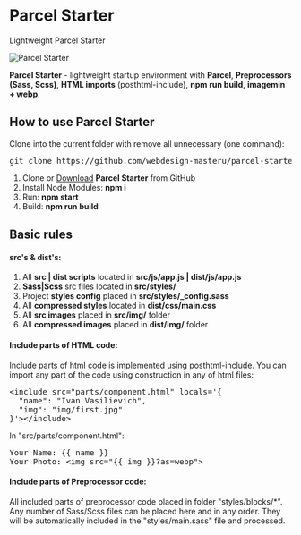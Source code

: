 <h1>Parcel Starter</h1>
<p>Lightweight Parcel Starter</p>

<p>
  <img src="https://raw.githubusercontent.com/webdesign-masteru/parcel-starter/master/src/img/preview.jpg" alt="Parcel Starter">
</p>

<p><strong>Parcel Starter</strong> - lightweight startup environment with <strong>Parcel</strong>, <strong>Preprocessors (Sass, Scss)</strong>, <strong>HTML imports</strong> (posthtml-include), <strong>npm run build</strong>, <strong>imagemin + webp</strong>.</p>

<h2>How to use Parcel Starter</h2>

<p>Clone into the current folder with remove all unnecessary (one command):</p>

<pre>git clone https://github.com/webdesign-masteru/parcel-starter .; rm -rf trunk .gitignore readme.md .git</pre>

<ol>
  <li>Clone or <a href="https://github.com/webdesign-masteru/parcel-starter/archive/master.zip">Download</a> <strong>Parcel Starter</strong> from GitHub</li>
  <li>Install Node Modules: <strong>npm i</strong></li>
  <li>Run: <strong>npm start</strong></li>
  <li>Build: <strong>npm run build</strong></li>
</ol>

<h2>Basic rules</h2>

<h4>src's & dist's:</h4>

<ol>
  <li>All <strong>src | dist scripts</strong> located in <strong>src/js/app.js | dist/js/app.js</strong></li>
  <li><strong>Sass|Scss</strong> src files located in <strong>src/styles/</strong></li>
  <li>Project <strong>styles config</strong> placed in <strong>src/styles/_config.sass</strong></li>
  <li>All <strong>compressed styles</strong> located in <strong>dist/css/main.css</strong></li>
  <li>All <strong>src images</strong> placed in <strong>src/img/</strong> folder</li>
  <li>All <strong>compressed images</strong> placed in <strong>dist/img/</strong> folder</li>
</ol>

<h4>Include parts of HTML code:</h4>

<p>Include parts of html code is implemented using posthtml-include. You can import any part of the code using construction in any of html files:</p>

<pre>&lt;include src="parts/component.html" locals='{
  "name": "Ivan Vasilievich",
  "img": "img/first.jpg"
}'&gt;&lt;/include&gt;</pre>

<p>In "src/parts/component.html":</p>

<pre>
Your Name: {{ name }}
Your Photo: &lt;img src="{{ img }}?as=webp"&gt;
</pre>

<h4>Include parts of Preprocessor code:</h4>

<p>All included parts of preprocessor code placed in folder "styles/blocks/*". Any number of Sass/Scss files can be placed here and in any order. They will be automatically included in the "styles/main.sass" file and processed.</p>
